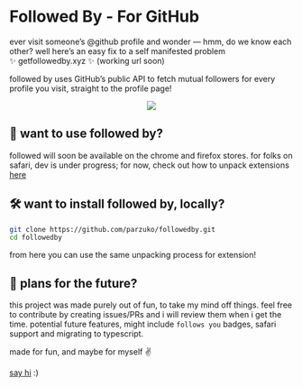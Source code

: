 # Followed By - For GitHub

ever visit someone’s @github profile and wonder — hmm, do we know each other? well here’s an easy fix to a self manifested problem ✨ getfollowedby.xyz  ✨ (working url soon)

followed by uses GitHub’s public API to fetch mutual followers for every profile you visit, straight to the profile page!

<div align="center">
  <img src=https://user-images.githubusercontent.com/57803819/178123752-c952c25a-a0ee-4487-b45a-ce6d6b3e0071.gif />
</div>

## 🤩 want to use followed by?
followed will soon be available on the chrome and firefox stores. for folks on safari, dev is under progress; for now, check out how to unpack extensions [here](https://youtu.be/oswjtLwCUqg)

## 🛠 want to install followed by, locally?
```bash
git clone https://github.com/parzuko/followedby.git
cd followedby
```
from here you can use the same unpacking process for extension!

## 🫡 plans for the future?
this project was made purely out of fun, to take my mind off things. feel free to contribute by creating issues/PRs and i will review them when i get the time. potential future features, might include `follows you` badges, safari support and migrating to typescript.

made for fun, and maybe for myself ✌️

[say hi](https://twitter.com/parzuko) :)
